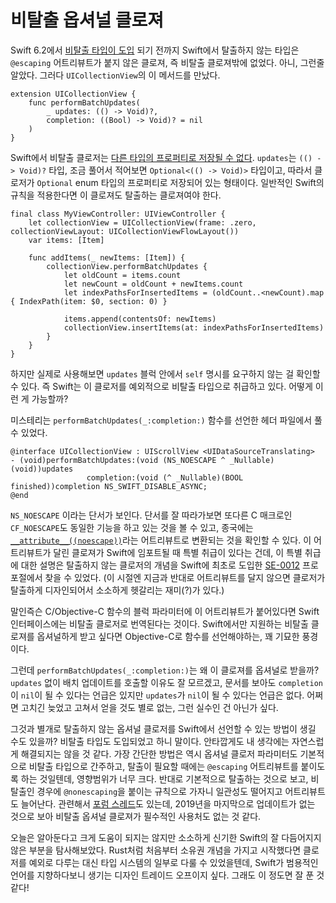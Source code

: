 # 비탈출 옵셔널 클로져

Swift 6.2에서 [비탈출 타입이 도입][SE-0446] 되기 전까지 Swift에서 탈출하지 않는 타입은 `@escaping` 어트리뷰트가 붙지 않은 클로져,
즉 비탈출 클로져밖에 없었다. 아니, 그런줄 알았다. 그러다 `UICollectionView`의
이 메서드를 만났다.

[SE-0446]: https://github.com/swiftlang/swift-evolution/blob/main/proposals/0446-non-escapable.md

```Swift{3}
extension UICollectionView {
    func performBatchUpdates(
        _ updates: (() -> Void)?,
        completion: ((Bool) -> Void)? = nil
    )
}
```

Swift에서 비탈출 클로저는 [다른 타입의 프로퍼티로 저장될 수 없다][restrictions]. `updates`는 `(() -> Void)?` 타입,
조금 풀어서 적어보면 `Optional<(() -> Void)>` 타입이고, 따라서 클로저가 `Optional` enum 타입의 프로퍼티로 저장되어 있는 형태이다.
일반적인 Swift의 규칙을 적용한다면 이 클로져도 탈출하는 클로져여야 한다.

[restrictions]: https://docs.swift.org/swift-book/documentation/the-swift-programming-language/types#Restrictions-for-Nonescaping-Closures

```Swift{7,11,12}
final class MyViewController: UIViewController {
    let collectionView = UICollectionView(frame: .zero, collectionViewLayout: UICollectionViewFlowLayout())
    var items: [Item]

    func addItems(_ newItems: [Item]) {
        collectionView.performBatchUpdates {
            let oldCount = items.count
            let newCount = oldCount + newItems.count
            let indexPathsForInsertedItems = (oldCount..<newCount).map { IndexPath(item: $0, section: 0) }

            items.append(contentsOf: newItems)
            collectionView.insertItems(at: indexPathsForInsertedItems)
        }
    }
}
```

하지만 실제로 사용해보면 `updates` 블럭 안에서 `self` 명시를 요구하지 않는 걸 확인할 수 있다. 즉 Swift는 이 클로저를 예외적으로
비탈출 타입으로 취급하고 있다. 어떻게 이런 게 가능할까?

미스테리는 `performBatchUpdates(_:completion:)` 함수를 선언한 헤더 파일에서 풀 수 있었다.

```Objective-C{2}
@interface UICollectionView : UIScrollView <UIDataSourceTranslating>
- (void)performBatchUpdates:(void (NS_NOESCAPE ^ _Nullable)(void))updates
                 completion:(void (^ _Nullable)(BOOL finished))completion NS_SWIFT_DISABLE_ASYNC;
@end
```

`NS_NOESCAPE` 이라는 단서가 보인다. 단서를 잘 따라가보면 또다른 C 매크로인 `CF_NOESCAPE`도 동일한
기능을 하고 있는 것을 볼 수 있고, 종국에는 [`__attribute__((noescape))`]라는 어트리뷰트로 변환되는 것을
확인할 수 있다. 이 어트리뷰트가 달린 클로져가 Swift에 임포트될 때 특별 취급이 있다는 건데, 이 특별 취급에 대한
설명은 탈출하지 않는 클로저의 개념을 Swift에 최초로 도입한 [SE-0012] 프로포절에서 찾을 수 있었다.
(이 시절엔 지금과 반대로 어트리뷰트를 달지 않으면 클로저가 탈출하게 디자인되어서 소소하게 헷갈리는 재미(?)가 있다.)

[`__attribute__((noescape))`]: https://clang.llvm.org/docs/AttributeReference.html#noescape
[SE-0012]: https://github.com/swiftlang/swift-evolution/blob/main/proposals/0012-add-noescape-to-public-library-api.md#in-c-and-objective-c

말인즉슨 C/Objective-C 함수의 블럭 파라미터에 이 어트리뷰트가 붙어있다면 Swift 인터페이스에는 비탈출 클로저로 
번역된다는 것이다. Swift에서만 지원하는 비탈출 클로져를 옵셔널하게 받고 싶다면 Objective-C로 함수를 선언해야하는,
꽤 기묘한 풍경이다.

그런데 `performBatchUpdates(_:completion:)`는 왜 이 클로져를 옵셔널로 받을까? `updates` 없이 배치 업데이트를
호출할 이유도 잘 모르겠고, 문서를 보아도 `completion`이 `nil`이 될 수 있다는 언급은 있지만 `updates`가 `nil`이
될 수 있다는 언급은 없다. 어쩌면 고치긴 늦었고 고쳐서 얻을 것도 별로 없는, 그런 실수인 건 아닌가 싶다.

그것과 별개로 탈출하지 않는 옵셔널 클로저를 Swift에서 선언할 수 있는 방법이 생길 수도 있을까? 비탈출 타입도 도입되었고 하니 말이다.
안타깝게도 내 생각에는 자연스럽게 해결되지는 않을 것 같다. 가장 간단한 방법은 역시 옵셔널 클로저 파라미터도 기본적으로 비탈출 타입으로 간주하고,
탈출이 필요할 때에는 `@escaping` 어트리뷰트를 붙이도록 하는 것일텐데, 영향범위가 너무 크다.
반대로 기본적으로 탈출하는 것으로 보고, 비탈출인 경우에 `@nonescaping`을 붙이는 규칙으로 가자니 일관성도 떨어지고 어트리뷰트도 늘어난다.
관련해서 [포럼 스레드]도 있는데, 2019년을 마지막으로 업데이트가 없는 것으로 보아 비탈출 옵셔널 클로져가 필수적인 사용처도 없는 것 같다.

[포럼 스레드]: https://forums.swift.org/t/allowing-escaping-for-optional-closures-in-method-signature/27556

오늘은 알아둔다고 크게 도움이 되지는 않지만 소소하게 신기한 Swift의 잘 다듬어지지 않은 부분을 탐사해보았다.
Rust처럼 처음부터 소유권 개념을 가지고 시작했다면 클로저를 예외로 다루는 대신 타입 시스템의 일부로 다룰 수 있었을텐데,
Swift가 범용적인 언어를 지향하다보니 생기는 디자인 트레이드 오프이지 싶다. 그래도 이 정도면 잘 푼 것 같다!
